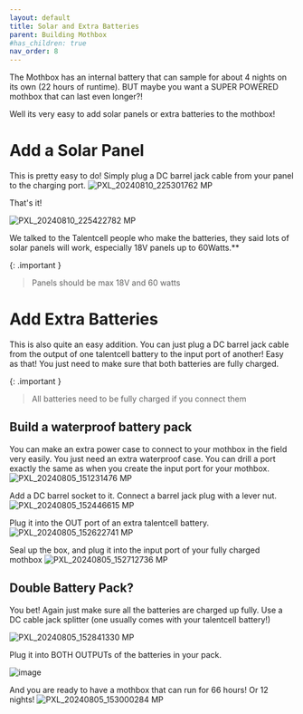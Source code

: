 ```yaml
---
layout: default
title: Solar and Extra Batteries
parent: Building Mothbox
#has_children: true
nav_order: 8
---
```


The Mothbox has an internal battery that can sample for about 4 nights on its own (22 hours of runtime). BUT maybe you want a SUPER POWERED mothbox that can last even longer?!

Well its very easy to add solar panels or extra batteries to the mothbox!

# Add a Solar Panel

This is pretty easy to do! Simply plug a DC barrel jack cable from your panel to the charging port.
![PXL_20240810_225301762 MP](https://github.com/user-attachments/assets/6fe86a50-f36a-453a-a169-69ff1430e684)

That's it!

![PXL_20240810_225422782 MP](https://github.com/user-attachments/assets/ea53d3fa-eea0-4b08-8bbd-a0d0955e9d77)



We talked to the Talentcell people who make the batteries, they said lots of solar panels will work, especially 18V panels up to 60Watts.**

{: .important }
> Panels should be max 18V and 60 watts


# Add Extra Batteries

This is also quite an easy addition. You can just plug a DC barrel jack cable from the output of one talentcell battery to the input port of another! Easy as that! You just need to make sure that both batteries are fully charged.

{: .important }
> All batteries need to be fully charged if you connect them

## Build a waterproof battery pack
You can make an extra power case to connect to your mothbox in the field very easily. You just need an extra waterproof case.
You can drill a port exactly the same as when you create the input port for your mothbox.
![PXL_20240805_151231476 MP](https://github.com/user-attachments/assets/9a67bb58-311e-4e51-a6c2-69103a3a601c)

Add a DC barrel socket to it. Connect a barrel jack plug with a lever nut. 
![PXL_20240805_152446615 MP](https://github.com/user-attachments/assets/02c71d97-e1e1-4343-996b-fb18634b8060)

Plug it into the OUT port of an extra talentcell battery.
![PXL_20240805_152622741 MP](https://github.com/user-attachments/assets/edac19af-413d-4602-b7c6-2588c0ead30d)

Seal up the box, and plug it into the input port of your fully charged mothbox
![PXL_20240805_152712736 MP](https://github.com/user-attachments/assets/3cb82ef0-e8aa-4ca7-a645-bbf14e47f58c)


## Double Battery Pack?
You bet! Again just make sure all the batteries are charged up fully.
Use a DC cable jack splitter (one usually comes with your talentcell battery!)

![PXL_20240805_152841330 MP](https://github.com/user-attachments/assets/876154ea-a71d-4012-83a8-987657f647c8)

Plug it into BOTH OUTPUTs of the batteries in your pack.

![image](https://github.com/user-attachments/assets/040055cb-8e5f-47f8-b24d-fcf754e18065)

And you are ready to have a mothbox that can run for 66 hours! Or 12 nights!
![PXL_20240805_153000284 MP](https://github.com/user-attachments/assets/3fca0226-035c-4eb7-a036-237fb5a53ef5)

